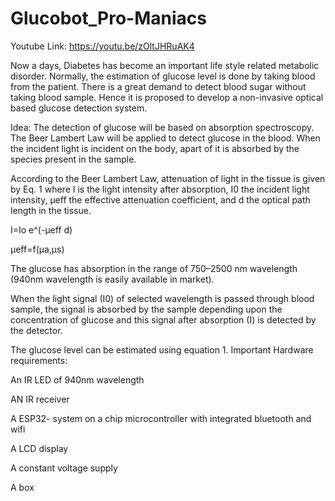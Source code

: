 # Glucobot_Pro-Maniacs

Youtube Link: https://youtu.be/zOltJHRuAK4

Now a days, Diabetes has become an important life style related metabolic disorder. Normally, the estimation of glucose level is done by taking blood from the patient. There is a great demand to detect blood sugar without taking blood sample. Hence it is proposed to develop a non-invasive optical based glucose detection system.

Idea: The detection of glucose will be based on absorption spectroscopy. The Beer Lambert Law will be applied to detect glucose in the blood. When the incident light is incident on the body, apart of it is absorbed by the species present in the sample.

According to the Beer Lambert Law, attenuation of light in the tissue is given by Eq. 1 where I is the light intensity after absorption, I0 the incident light intensity, µeff the effective attenuation coefficient, and d the optical path length in the tissue. 

I=Io e^(-µeff d)

 µeff=f(µa,µs) 

The glucose has absorption in the range of 750–2500 nm wavelength (940nm wavelength is easily available in market). 

When the light signal (I0) of selected wavelength is passed through blood sample, the signal is absorbed by the sample depending upon the concentration of glucose and this signal after absorption (I) is detected by the detector. 

The glucose level can be estimated using equation 1. Important Hardware requirements: 

An IR LED of 940nm wavelength 

AN IR receiver 

A ESP32- system on a chip microcontroller with integrated bluetooth and wifi 

A LCD display

A constant voltage supply 

A box
